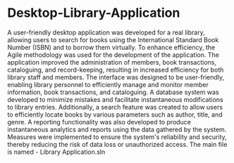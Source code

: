# Desktop-Library-Application
A user-friendly desktop application was developed for a real library, allowing users to search for books using the International Standard Book Number (ISBN) and to borrow them virtually. To enhance efficiency, the Agile methodology was used for the development of the application. The application improved the administration of members, book transactions, cataloguing, and record-keeping, resulting in increased efficiency for both library staff and members. The interface was designed to be user-friendly, enabling library personnel to efficiently manage and monitor member information, book transactions, and cataloguing. A database system was developed to minimize mistakes and facilitate instantaneous modifications to library entries. Additionally, a search feature was created to allow users to efficiently locate books by various parameters such as author, title, and genre. A reporting functionality was also developed to produce instantaneous analytics and reports using the data gathered by the system. Measures were implemented to ensure the system's reliability and security, thereby reducing the risk of data loss or unauthorized access.
The main file is named - Library Application.sln
